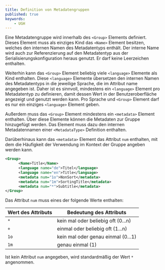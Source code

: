 ```yaml
---
title: Definition von Metadatengruppen
published: true
keywords:
    - UGH
---
```


Eine Metadatengruppe wird innerhalb des `<Group>` Elements definiert. Dieses Element muss als einziges Kind das `<Name>` Element besitzen, welches den internen Namen des Metadatentyps enthält. Der interne Name wird auch zur Referenzierung auf den Metadatentyp aus der Serialisierungskonfiguration heraus genutzt. Er darf keine Leerzeichen enthalten.

Weiterhin kann das `<Group>` Element beliebig viele `<language>` Elemente als Kind enthalten. Diese `<language>` Elemente übersetzen den internen Namen des Metadatentyps in die jeweilige Sprache, die im Attribut name angegeben ist. Daher ist es sinnvoll, mindestens ein `<language>` Element pro Metadatentyp zu definieren, damit dessen Wert in der Benutzeroberfläche angezeigt und genutzt werden kann. Pro Sprache und `<Group>` Element darf es nur ein einziges `<language>` Element geben.

Außerdem muss das `<Group>` Element mindestens ein `<metadata>` Element enthalten. Über diese Elemente können die Metadaten zur Gruppe hinzugefügt werden. Das Element muss dazu den internen Metadatennamen einer `<MetadataType>` Definition enthalten.

Darüberhinaus kann das `<metadata>` Element das Attribut `num` enthalten, mit dem die Häufigkeit der Verwendung im Kontext der Gruppe angeben werden kann.

```xml
<Group>
      <Name>Title</Name>
      <language name="de">Titel</language>
      <language name="en">Title</language>
      <metadata num="1o">NonSort</metadata>
      <metadata num="1m">SortingTitle</metadata>
      <metadata num="*">Subtitle</metadata>      
</Group>
```

Das Attribut `num` muss eines der folgende Werte enthalten:

|Wert des Attributs|Bedeutung des Attributs
|-- |-- 
| `*` | kein mal oder beliebig oft (0...n) 
| `+` | einmal oder beliebig oft (1...n) 
| `1o` | kein mal oder genau einmal (0...1) 
| `1m` | genau einmal (1) 

Ist kein Attribut `num` angegeben, wird standardmäßig der Wert `*` angenommen.



